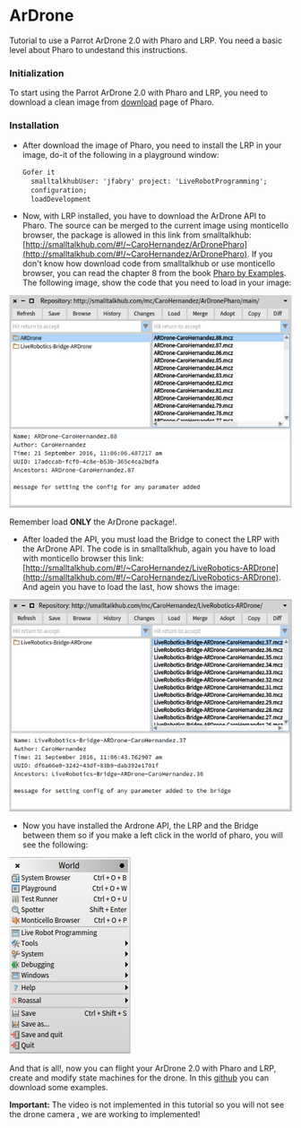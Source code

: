# ArDrone
Tutorial to use a Parrot ArDrone 2.0 with Pharo and LRP. You need a basic level about Pharo to undestand this instructions.

### Initialization
To start using the Parrot ArDrone 2.0 with Pharo and LRP, you need to download a clean image from [download](https://pharo.org/web/download) page of Pharo.

### Installation
* After download the image of Pharo, you need to install the LRP in your image, do-it of the following in a playground window:

  ```pharo
  Gofer it
    smalltalkhubUser: 'jfabry' project: 'LiveRobotProgramming';
    configuration;
    loadDevelopment
  ```
* Now, with LRP installed, you have to download the ArDrone API to Pharo. The source can be merged to the current image using monticello browser, the package is allowed in this link from smalltalkhub: [http://smalltalkhub.com/#!/~CaroHernandez/ArDronePharo](http://smalltalkhub.com/#!/~CaroHernandez/ArDronePharo). If you don't know how download code from smalltalkhub or use monticello browser, you can read the chapter 8 from the book [Pharo by Examples](http://files.pharo.org/books/updated-pharo-by-example/). The following image, show the code that you need to load in your image: 

![monticello browser Drone-API](/img/PharoAPIDroneInstallation.png)

  Remember load **ONLY** the ArDrone package!. 

* After loaded the API, you must load the Bridge to conect the LRP with the ArDrone API. The code is in smalltalkhub, again you have to load with monticello browser this link: [http://smalltalkhub.com/#!/~CaroHernandez/LiveRobotics-ARDrone](http://smalltalkhub.com/#!/~CaroHernandez/LiveRobotics-ARDrone). And agein you have to load the last, how shows the image: 

![monticello browser bridge](/img/PharoBridgeLRP-ArDrone.png)

* Now you have installed the Ardrone API, the LRP and the Bridge between them so if you make a left click in the world of pharo, you will see the following:

![lrp in pharo world menu](/img/PharoWorldMenu.png)

And that is all!, now you can flight your ArDrone 2.0 with Pharo and LRP, create and modify state machines for the drone. In this [github]() you can download some examples. 

**Important:** The video is not implemented in this tutorial so you will not see the drone camera , we are working to implemented!
